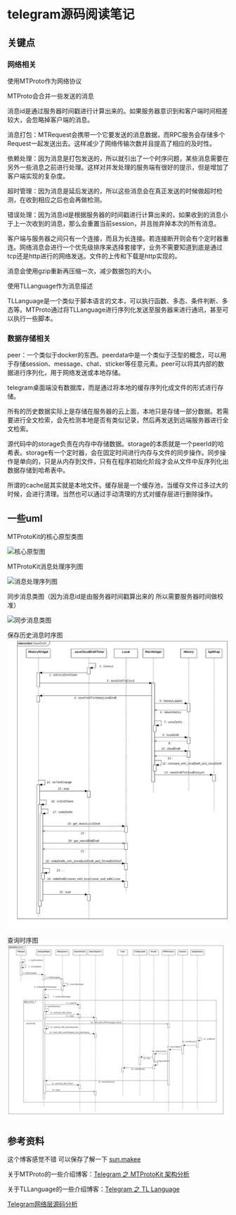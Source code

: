 # telegram源码阅读笔记

## 关键点

### 网络相关

使用MTProto作为网络协议

MTProto会合并一些发送的消息

消息id是通过服务器时间戳进行计算出来的。如果服务器意识到和客户端时间相差较大，会忽略掉客户端的消息。

消息打包：MTRequest会携带一个它要发送的消息数据，而RPC服务会存储多个Request一起发送出去。这样减少了网络传输次数并且提高了相应的及时性。

依赖处理：因为消息是打包发送的，所以就引出了一个时序问题，某些消息需要在另外一些消息之前进行处理。这样对并发处理的服务端有很好的提示，但是增加了客户端实现的复杂度。

超时管理：因为消息是延后发送的，所以这些消息会在真正发送的时候做超时检测，在收到相应之后也会再做检测。

错误处理：因为消息id是根据服务器的时间戳进行计算出来的，如果收到的消息小于上一次收到的消息，那么会重置当前session，并且抛弃掉本次的所有消息。

客户端与服务器之间只有一个连接，而且为长连接。若连接断开则会有个定时器重连。网络消息会进行一个优先级排序来选择套接字，业务不需要知道到底是通过tcp还是http进行的网络发送。文件的上传和下载是http实现的。

消息会使用gzip重新再压缩一次，减少数据包的大小。

使用TLLanguage作为消息描述

TLLanguage是一个类似于脚本语言的文本，可以执行函数、多态、条件判断、多态等。MTProto通过将TLLanguage进行序列化发送至服务器来进行通讯，甚至可以执行一些脚本。

### 数据存储相关

peer：一个类似于docker的东西。peerdata中是一个类似于泛型的概念，可以用于存储session、message、chat、sticker等任意元素。peer可以将其内部的数据进行序列化，用于网络发送或本地存储。

telegram桌面端没有数据库，而是通过将本地的缓存序列化成文件的形式进行存储。

所有的历史数据实际上是存储在服务器的云上面，本地只是存储一部分数据。若需要进行全文检索，会先检测本地是否有类似记录，然后再发送到远端服务器进行全文检索。

源代码中的storage负责在内存中存储数据。storage的本质就是一个peerId的哈希表。storage有一个定时器，会在固定时间进行内存与文件的同步操作。同步操作是单向的，只是从内存到文件，只有在程序初始化阶段才会从文件中反序列化出数据存储到哈希表中。

所谓的cache层其实就是本地文件。缓存层是一个缓存池，当缓存文件过多过大的时候，会进行清理。当然也可以通过手动清理的方式对缓存层进行删除操作。

## 一些uml

MTProtoKit的核心原型类图
  
![核心原型图](http://blog.makeex.com/images/2015/06/13/01.png)

MTProtoKit消息处理序列图
  
![消息处理序列图](http://blog.makeex.com/images/2015/06/13/02.png)

同步消息类图（因为消息id是由服务器时间戳算出来的 所以需要服务器时间做校准）
  
![同步消息类图](http://blog.makeex.com/images/2015/06/13/03.png)

保存历史消息时序图
![保存历史消息时序图](../resource/telegram-保存历史消息时序图.jpg)

查询时序图
![查询时序图](../resource/telegram-查询时序图.jpg)

## 参考资料

这个博客感觉不错 可以保存了解一下 [sun.makee](http://blog.makeex.com/)

关于MTProto的一些介绍博客：[Telegram 之 MTProtoKit 架构分析](http://blog.makeex.com/2015/06/13/the-architecture-of-telegram-mtprotokit/)

关于TLLanguage的一些介绍博客：[Telegram 之 TL Language](http://blog.makeex.com/2015/06/14/the-tl-language-of-telegram/)

[Telegram网络层源码分析](https://shunix.com/telegram-connection/)
